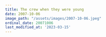 ```yaml
---
title: The crew when they were young
date: 2007-10-06
image_path: "/assets/images/2007-10-06.jpeg"
ordinal_date: 20071006
last_modified_at: '2023-03-15'
---
```


